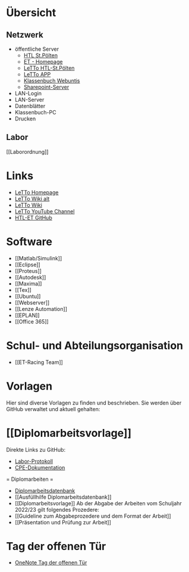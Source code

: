 # Übersicht
## Netzwerk 
* öffentliche Server
  * [HTL St.Pölten](https://www.htlstp.ac.at/)
  * [ET - Homepage](https://www.htlstp.ac.at/abteilungen/elektrotechnik)
  * [LeTTo HTL-St.Pölten](https://letto.htlstp.ac.at/lettohtlstp)
  * [LeTTo APP](https://build.letto.at/app/index.html)
  * [Klassenbuch Webuntis](https://erato.webuntis.com/WebUntis) 
  * [Sharepoint-Server](https://htlstp.sharepoint.com/SitePages/Home.aspx)
* LAN-Login
* LAN-Server
* Datenblätter
* Klassenbuch-PC
* Drucken

## Labor
[[Laborordnung]]

# Links
* [LeTTo Homepage](https://letto.at/wordpress/)
* [LeTTo Wiki alt](https://letto.at/mediawiki/index.php?title=Hauptseite)
* [LeTTo Wiki](https://doc.letto.at/)
* [LeTTo YouTube Channel](https://www.youtube.com/@letto-mint)
* [HTL-ET GitHub](https://github.com/htl-stp-et)

# Software
* [[Matlab/Simulink]]
* [[Eclipse]]
* [[Proteus]]
* [[Autodesk]]
* [[Maxima]]
* [[Tex]]
* [[Ubuntu]]
* [[Webserver]]
* [[Lenze Automation]]
* [[EPLAN]]
* [[Office 365]]

# Schul- und Abteilungsorganisation
* [[ET-Racing Team]]

# Vorlagen
Hier sind diverse Vorlagen zu finden und beschrieben. Sie werden über GitHub verwaltet und aktuell gehalten:

# [[Diplomarbeitsvorlage]]
  Direkte Links zu GitHub:
* [Labor-Protokoll](https://github.com/HTBLuVA-St-Polten-Elektrotechnik/Labor-Protokoll)
* [CPE-Dokumentation](https://github.com/HTBLuVA-St-Polten-Elektrotechnik/CPE-Doku)

= Diplomarbeiten =
* [Diplomarbeitsdatenbank](https://diplomarbeiten.berufsbildendeschulen.at/Account/Login)
* [[Ausfüllhilfe Diplomarbeitsdatenbank]]
* [[Diplomarbeitsvorlage]]
  Ab der Abgabe der Arbeiten vom Schuljahr 2022/23 gilt folgendes Prozedere:
* [[Guideline zum Abgabeprozedere und dem Format der Arbeit]]
* [[Präsentation und Prüfung zur Arbeit]]

# Tag der offenen Tür 
* [OneNote Tag der offenen Tür](https://htlstp-my.sharepoint.com/personal/thomas_mayer_htlstp_at/_layouts/15/Doc.aspx?sourcedoc={5e1e91ca-536d-4ed6-a4a7-e4081960f4ce}&action=edit&wd=target%28_Inhaltsbibliothek%2F2019.one%7Ccf2a0648-c9a3-4193-8675-9a2545bc83e0%2FKurzfassungen%20%5C%2F%20Projektbeschreibungen%20Theorie%20%2B%20Labors%7Cfe5061cf-0705-4fd6-bc46-a06421133517%2F%29)
